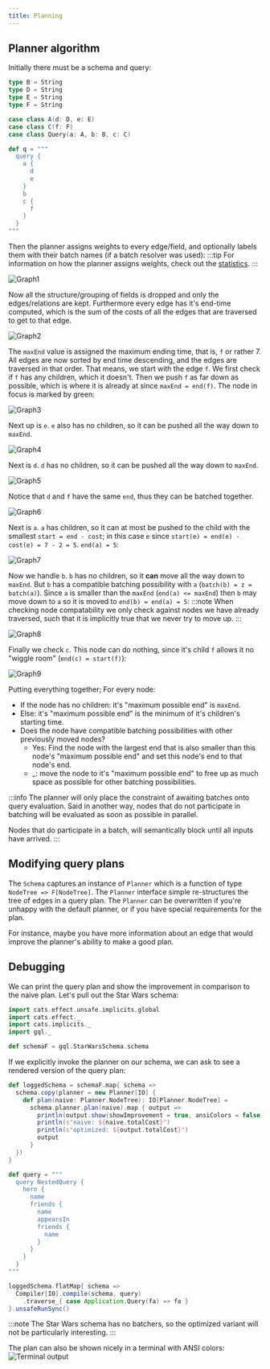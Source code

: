 ```yaml
---
title: Planning
---
```

## Planner algorithm
Initially there must be a schema and query:
```scala mdoc
type B = String
type D = String
type E = String
type F = String

case class A(d: D, e: E)
case class C(f: F)
case class Query(a: A, b: B, c: C)

def q = """
  query {
    a {
      d
      e
    }
    b
    c {
      f
    }
  }
"""
```

Then the planner assigns weights to every edge/field, and optionally labels them with their batch names (if a batch resolver was used):
:::tip
For information on how the planner assigns weights, check out the [statistics](./statistics).
:::

![Graph1](./graph.gv.svg)

Now all the structure/grouping of fields is dropped and only the edges/relations are kept.
Furthermore every edge has it's end-time computed, which is the sum of the costs of all the edges that are traversed to get to that edge.

![Graph2](./graph.gv.2.svg)

The `maxEnd` value is assigned the maximum ending time, that is, `f` or rather 7.
All edges are now sorted by end time descending, and the edges are traversed in that order.
That means, we start with the edge `f`.
We first check if `f` has any children, which it doesn't.
Then we push `f` as far down as possible, which is where it is already at since `maxEnd = end(f)`.
The node in focus is marked by green:

![Graph3](./graph.gv.3.svg)

Next up is `e`.
`e` also has no children, so it can be pushed all the way down to `maxEnd`.

![Graph4](./graph.gv.4.svg)

Next is `d`.
`d` has no children, so it can be pushed all the way down to `maxEnd`.

![Graph5](./graph.gv.5.svg)

Notice that `d` and `f` have the same `end`, thus they can be batched together.

![Graph6](./graph.gv.6.svg)

Next is `a`.
`a` has children, so it can at most be pushed to the child with the smallest `start = end - cost`; in this case `e` since `start(e) = end(e) - cost(e) = 7 - 2 = 5`.
`end(a) = 5`:

![Graph7](./graph.gv.7.svg)

Now we handle `b`.
`b` has no children, so it **can** move all the way down to `maxEnd`.
But `b` has a compatible batching possibility with `a` (`batch(b) = z = batch(a)`).
Since `a` is smaller than the `maxEnd` (`end(a) <= maxEnd`) then `b` may move down to `a` so it is moved to `end(b) = end(a) = 5`:
:::note
When checking node compatability we only check against nodes we have already traversed, such that it is implicitly true that we never try to move up.
:::

![Graph8](./graph.gv.8.svg)

Finally we check `c`.
This node can do nothing, since it's child `f` allows it no "wiggle room" (`end(c) = start(f)`):

![Graph9](./graph.gv.9.svg)

Putting everything together; For every node:
* If the node has no children: it's "maximum possible end" is `maxEnd`.
* Else: it's "maximum possible end" is the minimum of it's children's starting time.
* Does the node have compatible batching possibilities with other previously moved nodes?
  * Yes: Find the node with the largest end that is also smaller than this node's "maximum possible end" and set this node's end to that node's end.
  * _: move the node to it's "maximum possible end" to free up as much space as possible for other batching possibilities.

:::info
The planner will only place the constraint of awaiting batches onto query evaluation.
Said in another way, nodes that do not participate in batching will be evaluated as soon as possible in parallel.

Nodes that do participate in a batch, will semantically block until all inputs have arrived.
:::

## Modifying query plans
The `Schema` captures an instance of `Planner` which is a function of type `NodeTree => F[NodeTree]`.
The `Planner` interface simple re-structures the tree of edges in a query plan.
The `Planner` can be overwritten if you're unhappy with the default planner, or if you have special requirements for the plan.

For instance, maybe you have more information about an edge that would improve the planner's ability to make a good plan.

## Debugging
We can print the query plan and show the improvement in comparison to the naive plan.
Let's pull out the Star Wars schema:
```scala mdoc
import cats.effect.unsafe.implicits.global
import cats.effect._
import cats.implicits._
import gql._

def schemaF = gql.StarWarsSchema.schema
```
If we explicitly invoke the planner on our schema, we can ask to see a rendered version of the query plan:
```scala mdoc
def loggedSchema = schemaF.map{ schema =>
  schema.copy(planner = new Planner[IO] {
    def plan(naive: Planner.NodeTree): IO[Planner.NodeTree] =
      schema.planner.plan(naive).map { output =>
        println(output.show(showImprovement = true, ansiColors = false))
        println(s"naive: ${naive.totalCost}")
        println(s"optimized: ${output.totalCost}")
        output
      }
  })
}

def query = """
  query NestedQuery {
    hero {
      name
      friends {
        name
        appearsIn
        friends {
          name
        }
      }
    }
  }
"""

loggedSchema.flatMap{ schema =>
  Compiler[IO].compile(schema, query)
    .traverse_{ case Application.Query(fa) => fa }
}.unsafeRunSync()
```
:::note
The Star Wars schema has no batchers, so the optimized variant will not be particularly interesting.
:::

The plan can also be shown nicely in a terminal with ANSI colors:
![Terminal output](./plan_image.png)
